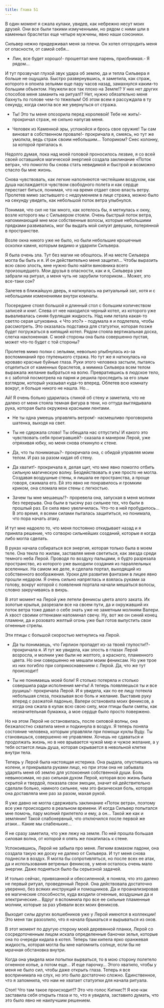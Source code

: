 ```yaml
---
title: Глава 51
---
```


В один момент я сжала кулаки, увидев, как небрежно несут моих друзей. Они все были такими измученными, но рядом с ними шли в каменных браслетах еще четыре мужчины, явно наши союзники.

Сильвер нежно придерживал меня за плечи. Он хотел отгородить меня от опасности, от самой себя…

- Лин, все будет хорошо!- прошептал мне парень, приобнимая.- Я рядом…

И тут прозвучал глухой звук удара об землю, да и тепла Сильвера я больше не ощущала. Быстро развернувшись, я заметила, как страж, которого я опоила зельями еще пару часов назад, замахнулся каким-то большим объектом.  Неужели все так плохо на Земле!? У них нет других способов меня заманить на ритуал!? Нет, нужно обязательно меня бахнуть по голове чем-то тяжелым! Об этом всем я рассуждала в ту секунду, когда смогла все же увернуться от стража.

- Ты! Это ты меня опозорила перед королевой! Тебе не жить!- прокричал страж, не сильно напугав меня.

- Человек из Каменной эры, успокойся и брось свое оружие! Ты сам виноват в собственном провале!- прокричала я, смеясь, но тут же умолкла, ведь страж своим небольшим… Топориком? Снес колонну, за которой пряталась я.

Недолго думая, пока над моей головой проносилось лезвие, я со всей своей оставшийся магической энергией создала заклинание «Поток ветра», что помогло бы снова стать невидимой и быстрой и возможно спасло бы мне жизнь.

Снова чувствовать, как легкие наполняются чистейшим воздухом, как душа наслаждается чувством свободного полета и как сердце перестает биться, понимая, что на время отдает свою власть ветру. Пролетев мимо застывшего с недоумением в лице стража, можно было на секунду увидеть, как небольшой поток ветра улыбнулся. 

Понимая, что сил не так много, как хотелось бы, я метнулась к окну, возле которого мы с Сильвером стояли. Очень быстрый поток ветра, напоминающий мне мои собственные волосы, которые небольшими прядками развивались, мог бы выдать мой силуэт девушки, потерянной в пространстве.

Возле окна никого уже не было, но были небольшие крошечные осколки камня, которым видимо и ударили Сильвера. 

Я была очень зла. Тут без магии не обошлось. И на месте Сильвера могла бы быть и я. И он действительно меня защитил… Чтобы  выразить всю свою злость, мне нужно было найти виновника всего произошедшего. Мои друзья в опасности, как и я, Сильвера уже забрали  на ритуал, а меня чуть не зарубили топориком…  Может, это все-таки сон?

Залетев в ближайшую дверь, я наткнулась на ритуальный зал, хотя и с небольшими изменениями внутри комнаты.

Посередине стоял большой и длинный стол с большим количеством записей и книг. Слева от нее находился черный котел, из которого уже вываливалась синяя бурлящая жидкость. Над ним летала какая-то светло серая штуковина. « Что это?» - подумала я и подлетела, чтобы рассмотреть. Это оказалась подставка для статуэтки, которая позже будет погружаться в кипящий котел. Рядом стояла вертикальная доска, слегка наклоненная. С моей стороны она была совершенно пустая, может что-то будет с той стороны?

Пролетев мимо полки с зельями, невольно улыбнулась из-за воспоминаний про глупенького стража. Но тут же я наткнулась на кроваво красные буйные глаза. Руки этого человека застыли, пытаясь отцепиться от каменных браслетов, а мимика Сильвера всем телом выражала желание выбраться на волю. Превратившись в людское тело, я с заботой посмотрела на парня и решила проследить за его злым взглядом, который указывал куда-то вперед. Облетев всю комнату вокруг, я больше никого не нашла. Но…

Ай! Я очень больно ударилась спиной об стену и заметила, что не далеко от меня стояла темная фигура в тени, но оттуда выглядывала рука, которая была окружена красными лентами.

- Не ты одна умеешь управлять ветром!- насмешливо проговорила шатенка, выходя на свет.

- Ты не сдержала слово! Ты обещала нас отпустить! И какого это чувствовать себя проигравшей?- сказала я манером Лерой, уже отряхивая юбку, но меня снова откинуло к стене.

- Да, что ты понимаешь?- прокричала она, с обидой управляя моим телом. И раз за разом кидая об стену.

- Да хватит!- прокричала я, делая щит, что мне явно помогло отбить сильную магическую волну. Бездействовать я уже просто не могла. Создавая воздушные стены, я лишала ее пространства, а проще говоря, сжимала его. Ей это явно не понравилось и громким криком, она сломала мои стены с легкостью.

- Зачем ты мне мешаешь!?- проревела она, запуская в меня молнии без перерыва. Она были в тысячу раз сильнее тех, что были в прошлый раз. Ее сила явно увеличилась. Что-то в ней пробудилось… В это время, я всеми силами пыталась защититься, но понимала, что пора начать атаку. 

И тут мне надоело то, что меня постоянно откидывает назад и я приняла решение, что сотворю сильнейших созданий, которые я когда либо могла сделать.

В руках начала собираться вся энергия, которая только была в моем теле.  Она текла по жилам, заставляя меня светиться, как звезда среди темного неба Лерой.  Проводя по воздуху пальцами, я будто разрезала пространство, из которого уже выходили создания из параллельных вселенных. На самом же деле, я сделала портал, выходящий из собственного воображения. Уроки для развития фантазии в лицее явно прошли недаром. Я очень сильно напряглась и взялась руками за голову, вокруг которой с появления портала начали мешаться волосы, словно закручиваясь в вихрь.

В этот момент на Лерой уже летели фениксы цвета алого заката. Их золотые крылья, разрезали все на своем пути, да и окружавший их поток ветра тоже давал о себе знать уже не заметным молниям Валери. А хвост своими оттенками напоминал свечу. Ну, вот же он синий конец пламени, да и розовато желтый огонь уже был готов выпустить свои огненные стрелы.

Эти птицы с большой скоростью метнулись на Лерой.

- Да ты понимаешь, что Гирлион пропадет из-за твоей глупости!?- прокричала я. И тут же увидела, как злость в глазах Лерой возросла, и молнии уже были не желтого, а красного, пламенного цвета. Но они совершенно не мешали моим фениксам. Но уже трое из них погибло при соприкоснавением с Лерой. Да, что же тут происходит!

- Ты не понимаешь моей боли! Я столько потеряла и столько совершила ради исполнения мечты! А теперь появляешься ты и все рушишь!- прокричала Лерой. И я увидела, как по ее лицу потекла небольшая слеза, показывая всю боль и желание. Выставив руку вперед с разжатой ладонью, Валери остановила моих фениксов, а когда она сжала в кулак всю свою силу, мои птицы были смяты, как незначительная бумажка, а мое сердце было просто повержено. 

Но на этом Лерой не остановилась, после силовой волны, она безжалостно схватила меня и подкинула в воздух. Я теперь поняла состояние человека, которым управляли при помощи куклы Вуду. Ты становишься, совершенно не управляем. Хочешь не сдаваться и продолжать жизнь, но в нее врывается чужой мир и чужое желание, а у тебя остается лишь душа, которая скрывается в невольной клетке внутри тела.

Теперь у Лерой была настоящая истерика. Она рыдала, опустившись на колени, и прикрывала руками лицо, но при этом она не забывала ударять меня об землю для успокоения собственной души. Боль невыносимая, но раз сильная духом Лерой, которая всю жизнь была скрытой и твердой, показала свои эмоции, значит ей действительно сделали больно, намного сильнее, чем это физическая боль, которая она доставляла мне раз за разом, махая рукой.

Я уже давно не могла сдерживать заклинание «Поток ветра», поэтому все уже происходило в реальном времени. И когда Сильвер попытался мне помочь, пару молний прилетело и ему, а он… Такой же как и землянин! Такой слабонервный, что отключился после первой же атаки… Какие мы слабенькие…

Я не сразу заметила, что уже лежу на земле. По ней прошла большая силовая волна, от которой я опять же покатилась к стене.

Успокоившись, Лерой не забыла про меня. Легким взмахом ладони, она создала такую же доску не далеко от Сильвера. И тут меня снова поднесли в воздух. Я могла бы сопротивляться, но после всех ее атак, да и использования ветреных фениксов, у меня осталось очень мало энергии. Даже подняться было бы серьезной задачей.

И только сейчас, привязанной и обессиленной, я поняла, что это далеко не первый ритуал, проведенный Лерой. Она действовала достаточно уверенно, без всяких инструкций и помощников. Да и проанализировав ее магические способности, куда входили огненные, воздушные да и электрические… Вдруг я вспомнила про все ее сильные пламенные молнии, которые за раз убивали всех моих фениксов.

Выходит силы других волшебников уже у Лерой имеются в коллекции! Это меня так разозлило, что я начала брыкаться и вырываться из оков.

В этот момент по другую сторону моей деревянной планки, Лерой со сосредоточенным лицом искала определенные баночки зелья, которые она по очереди кидала в котел. Теперь там кипела ярко оранжевая жидкость, которая могла бы мне напомнить солнце, если бы не мрачная обстановка внутри.

Когда она увидела мои попытки вырваться, то в мою сторону полетело огненное копье, а потом еще… И еще парочку… Этого хватило, чтобы у меня не было сил, чтобы даже открыть глаза. Теперь я все воспринимала на слух, но это было достаточно сложно. Единственное, что я запомнила, что нам не хватает статуэтки для начала ритуала.

Стоп! Что там такое происходит!? Это что голос Китнис?! Я кое-как заставила себя открыть глаза и то, что я увидела, заставило думать, что это было явно не наилучшим решением.
